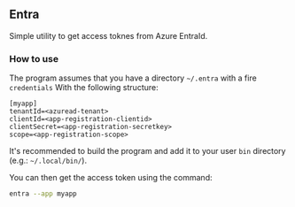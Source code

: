 ## Entra

Simple utility to get access toknes from Azure EntraId.  

### How to use

The program assumes that you have a directory `~/.entra` with a fire `credentials` 
With the following structure:  
```
[myapp]
tenantId=<azuread-tenant>
clientId=<app-registration-clientid>
clientSecret=<app-registration-secretkey>
scope=<app-registration-scope>
```

It's recommended to build the program and add it to your user `bin` directory (e.g.: `~/.local/bin/`).  

You can then get the access token using the command:  
```sh
entra --app myapp
```
